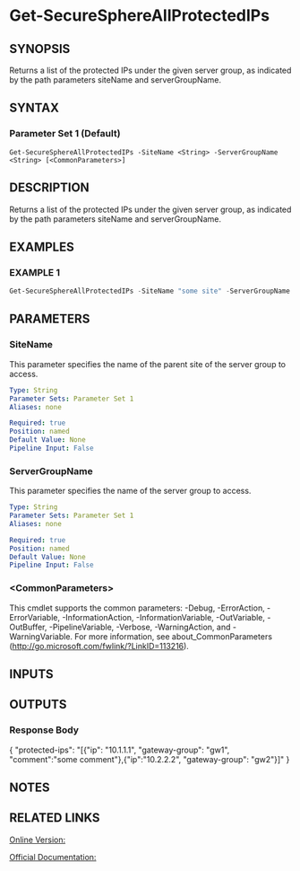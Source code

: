 ﻿# Get-SecureSphereAllProtectedIPs

## SYNOPSIS
Returns a list of the protected IPs under the given server group, as indicated by the path parameters siteName and serverGroupName.

## SYNTAX

### Parameter Set 1 (Default)
```
Get-SecureSphereAllProtectedIPs -SiteName <String> -ServerGroupName <String> [<CommonParameters>]
```

## DESCRIPTION
Returns a list of the protected IPs under the given server group, as indicated by the path parameters siteName and serverGroupName.

## EXAMPLES

### EXAMPLE 1

```powershell
Get-SecureSphereAllProtectedIPs -SiteName "some site" -ServerGroupName "some group"
```

## PARAMETERS

### SiteName
This parameter specifies the name of the parent site of the server group to access.

```yaml
Type: String
Parameter Sets: Parameter Set 1
Aliases: none

Required: true
Position: named
Default Value: None
Pipeline Input: False
```

### ServerGroupName
This parameter specifies the name of the server group to access.

```yaml
Type: String
Parameter Sets: Parameter Set 1
Aliases: none

Required: true
Position: named
Default Value: None
Pipeline Input: False
```

### \<CommonParameters\>
This cmdlet supports the common parameters: -Debug, -ErrorAction, -ErrorVariable, -InformationAction, -InformationVariable, -OutVariable, -OutBuffer, -PipelineVariable, -Verbose, -WarningAction, and -WarningVariable. For more information, see about_CommonParameters (http://go.microsoft.com/fwlink/?LinkID=113216).

## INPUTS

## OUTPUTS

### Response Body
{
"protected-ips": "[{"ip": "10.1.1.1", "gateway-group": "gw1", "comment":"some comment"},{"ip":"10.2.2.2", "gateway-group": "gw2"}]"
}

## NOTES

## RELATED LINKS

[Online Version:](https://github.com/akshinmustafayev/Documentation/MD)

[Official Documentation:](https://docs.imperva.com/bundle/v13.6-api-reference-guide/page/61636.htm)



